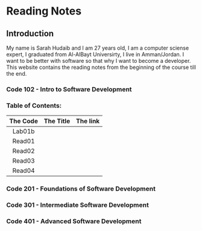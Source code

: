 # Reading Notes

## Introduction


<p> My name is Sarah Hudaib and I am 27 years old, I am a computer sciense expert, I graduated from Al-AlBayt Universirty, I live in Amman/Jordan.
I want to be better with software so that why I want to become a developer.
This website contains the reading notes from the beginning of the course till the end. </p>


### Code 102 - Intro to Software Development

### Table of Contents:

| The Code  |  The Title | The link  |
|:-:|:-:|:-:|
| Lab01b  |   |   |
|  Read01 |   |   |
|  Read02 |   |   |
|  Read03 |   |   |
|  Read04 |   |   |

### Code 201 - Foundations of Software Development
### Code 301 - Intermediate Software Development
### Code 401 - Advanced Software Development
